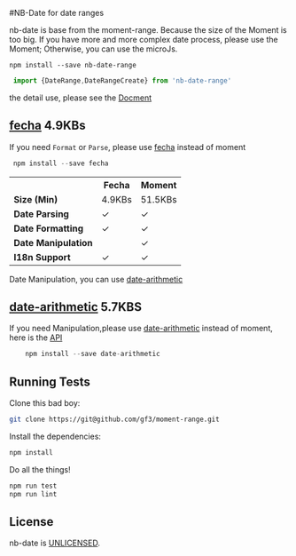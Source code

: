 #NB-Date for date ranges

nb-date is base from the moment-range. Because the size of the Moment is too big.
If you have more and more complex date process, please use the Moment;
Otherwise, you can use the microJs.

    npm install --save nb-date-range

``` js
 import {DateRange,DateRangeCreate} from 'nb-date-range'
```

the detail use, please see the [Docment](./document.md)



## [fecha] 4.9KBs 
If you need `Format` or `Parse`, please use [fecha] instead of moment
``` js
 npm install --save fecha
```

<table class="table table-striped table-bordered">
  <tbody>
    <tr>
      <th></th>
      <th>Fecha</th>
      <th>Moment</th>
    </tr>
    <tr>
      <td><b>Size (Min)</b></td>
      <td>4.9KBs</td>
      <td>51.5KBs</td>
    </tr>
    <tr>
      <td><b>Date Parsing</b></td>
      <td>&#x2713;</td>
      <td>&#x2713;</td>
    </tr>
    <tr>
      <td><b>Date Formatting</b></td>
      <td>&#x2713;</td>
      <td>&#x2713;</td>
    </tr>
    <tr>
      <td><b>Date Manipulation</b></td>
      <td></td>
      <td>&#x2713;</td>
    </tr>
    <tr>
      <td><b>I18n Support</b></td>
      <td>&#x2713;</td>
      <td>&#x2713;</td>
    </tr>
  </tbody>
</table>

Date Manipulation, you can use [date-arithmetic] 


## [date-arithmetic] 5.7KBS

If you need Manipulation,please use [date-arithmetic] instead of moment, here is the [API][date-arithmetic]
``` js
    npm install --save date-arithmetic
```

## Running Tests

Clone this bad boy:

``` sh
git clone https://git@github.com/gf3/moment-range.git
```

Install the dependencies:

``` sh
npm install
```

Do all the things!

``` sh
npm run test
npm run lint
```



## License

nb-date is [UNLICENSED][unlicense].


[fecha]: https://github.com/taylorhakes/fecha
[date-arithmetic]: https://github.com/jquense/date-math
[unlicense]: http://unlicense.org/